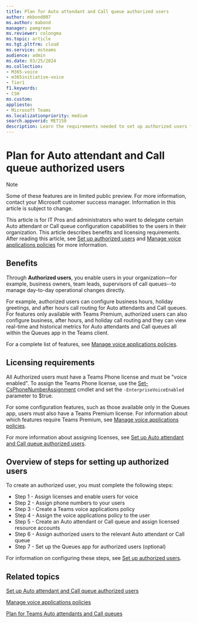 ```yaml
---
title: Plan for Auto attendant and Call queue authorized users
author: mkbond007
ms.author: mabond
manager: pamgreen
ms.reviewer: colongma
ms.topic: article
ms.tgt.pltfrm: cloud
ms.service: msteams
audience: admin
ms.date: 03/25/2024
ms.collection: 
- M365-voice
- m365initiative-voice
- Tier1
f1.keywords:
- CSH
ms.custom:
appliesto: 
- Microsoft Teams
ms.localizationpriority: medium
search.appverid: MET150
description: Learn the requirements needed to set up authorized users for Auto attendants and Call queues.
---
```


# Plan for Auto attendant and Call queue authorized users

> [!NOTE]
> Some of these features are in limited public preview. For more information, contact your Microsoft customer success manager. Information in this article is subject to change.

This article is for IT Pros and administrators who want to delegate certain Auto attendant or Call queue configuration capabilities to the users in their organization. This article describes benefits and licensing requirements. After reading this article, see [Set up authorized users](aa-cq-authorized-users.md) and [Manage voice applications policies](manage-voice-applications-policies.md) for more information.

## Benefits

Through **Authorized users**, you enable users in your organization—for example, business owners, team leads, supervisors of call queues--to manage day-to-day operational changes directly.

For example, authorized users can configure business hours, holiday greetings, and after hours call routing for Auto attendants and Call queues. For features only available with Teams Premium, authorized users can also configure business, after hours, and holiday call routing and they can view real-time and historical metrics for Auto attendants and Call queues all within the Queues app in the Teams client.

For a complete list of features, see [Manage voice applications policies](manage-voice-applications-policies.md).

## Licensing requirements

All Authorized users must have a Teams Phone license and must be "voice enabled". To assign the Teams Phone license, use the [Set-CsPhoneNumberAssignment](/powershell/module/teams/set-csphonenumberassignment) cmdlet and set the `-EnterpriseVoiceEnabled` parameter to $true.

For some configuration features, such as those available only in the Queues app, users must also have a Teams Premium license. For information about which features require Teams Premium, see [Manage voice applications policies](manage-voice-applications-policies.md).

For more information about assigning licenses, see [Set up Auto attendant and Call queue authorized users](aa-cq-authorized-users.md).

## Overview of steps for setting up authorized users

To create an authorized user, you must complete the following steps:  

- Step 1 - Assign licenses and enable users for voice  
- Step 2 - Assign phone numbers to your users
- Step 3 - Create a Teams voice applications policy
- Step 4 - Assign the voice applications policy to the user
- Step 5 - Create an Auto attendant or Call queue and assign licensed resource accounts
- Step 6 - Assign authorized users to the relevant Auto attendant or Call queue
- Step 7 - Set up the Queues app for authorized users (optional)

For information on configuring these steps, see [Set up authorized users](aa-cq-authorized-users.md).

## Related topics

[Set up Auto attendant and Call queue authorized users](aa-cq-authorized-users.md)

[Manage voice applications policies](manage-voice-applications-policies.md)

[Plan for Teams Auto attendants and Call queues](plan-auto-attendant-call-queue.md)
